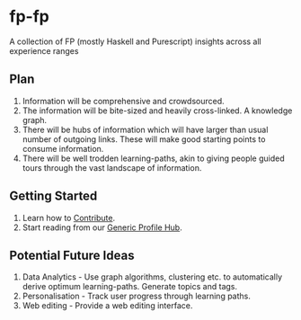 # fp-fp
A collection of FP (mostly Haskell and Purescript) insights across all experience ranges

## Plan

1. Information will be comprehensive and crowdsourced.
2. The information will be bite-sized and heavily cross-linked. A knowledge graph.
3. There will be hubs of information which will have larger than usual number of outgoing links. These will make good starting points to consume information.
4. There will be well trodden learning-paths, akin to giving people guided tours through the vast landscape of information.

## Getting Started

1. Learn how to [Contribute](Contribute.md).
2. Start reading from our [Generic Profile Hub](Profile/Generic/Hub.md).

## Potential Future Ideas

1. Data Analytics - Use graph algorithms, clustering etc. to automatically derive optimum learning-paths. Generate topics and tags.
2. Personalisation - Track user progress through learning paths.
3. Web editing - Provide a web editing interface.
